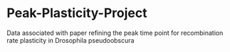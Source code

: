 # Peak-Plasticity-Project
Data associated with paper refining the peak time point for recombination rate plasticity in Drosophila pseudoobscura
